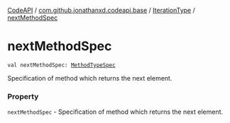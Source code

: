 [CodeAPI](../../index.md) / [com.github.jonathanxd.codeapi.base](../index.md) / [IterationType](index.md) / [nextMethodSpec](.)

# nextMethodSpec

`val nextMethodSpec: `[`MethodTypeSpec`](../../com.github.jonathanxd.codeapi.common/-method-type-spec/index.md)

Specification of method which returns the next element.

### Property

`nextMethodSpec` - Specification of method which returns the next element.